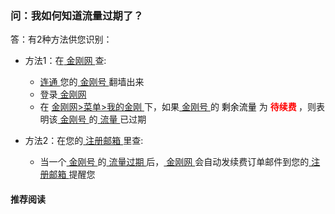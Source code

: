 ### 问：我如何知道流量过期了？
答：有2种方法供您识别：

- 方法1：在[ 金刚网 ](https://github.com/a2zitpro.com/web/blob/master/kksitecn.md)查:

  - [ 连通 ](https://a2zitpro.github.io/web/usageofkkid)您的[ 金刚号 ](https://a2zitpro.github.io/web/kkid)翻墙出来
  - 登录[ 金刚网 ](https://a2zitpro.github.io/web/kksitecn)
  - 在 [ 金刚网>菜单>我的金刚 ](https://www.atozitpro.net/zh/my-account/)下，如果[ 金刚号 ](https://a2zitpro.github.io/web/kkid)的<font color="Black"> 剩余流量 </font> 为 <font color="Red"><strong> 待续费 </strong></font>，则表明该[ 金刚号 ](https://a2zitpro.github.io/web/kkid)的[ 流量 ](https://a2zitpro.github.io/web/kkdatatraffic)已过期

- 方法2：在您的[ 注册邮箱 ](https://a2zitpro.github.io/web/emailaddressforregonkksitecn)里查:
  - 当一个[ 金刚号 ](https://a2zitpro.github.io/web/kkid)的[ 流量过期 ](https://a2zitpro.github.io/web/kkdatatrafficexpired)后，[ 金刚网 ](https://a2zitpro.github.io/web/kksitecn)会自动发续费订单邮件到您的[ 注册邮箱 ](https://a2zitpro.github.io/web/emailaddressforregonkksitecn)提醒您

#### 推荐阅读
